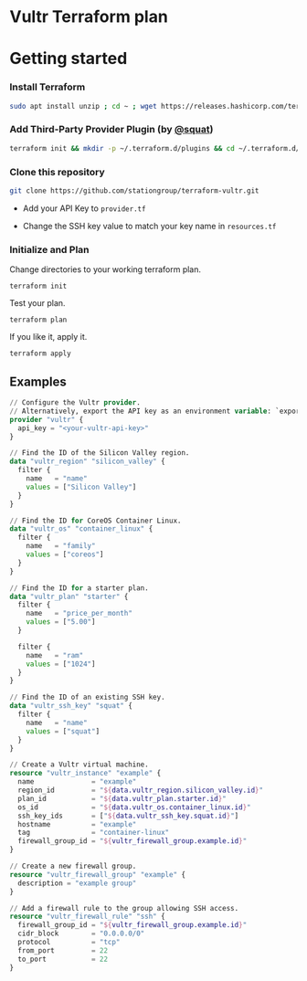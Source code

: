 # Vultr Terraform plan

# Getting started

### Install Terraform
```bash 
sudo apt install unzip ; cd ~ ; wget https://releases.hashicorp.com/terraform/0.11.10/terraform_0.11.10_linux_amd64.zip && unzip terraform_0.11.10_linux_amd64.zip && sudo install terraform /usr/local/bin/ ; terraform --version
```

### Add Third-Party Provider Plugin (by [@squat](https://github.com/squat/terraform-provider-vultr))
```bash
terraform init && mkdir -p ~/.terraform.d/plugins && cd ~/.terraform.d/plugins && wget https://github.com/squat/terraform-provider-vultr/releases/download/v0.1.9/terraform-provider-vultr_v0.1.9_linux_amd64.tar.gz && wget https://github.com/squat/terraform-provider-vultr/releases/download/v0.1.9/terraform-provider-vultr_v0.1.9_linux_amd64.tar.gz.asc && tar -xzf terraform-provider-vultr_*.tar.gz && ls -hal && cd ~
```

### Clone this repository

```bash
git clone https://github.com/stationgroup/terraform-vultr.git
```

* Add your API Key to `provider.tf`

* Change the SSH key value to match your key name in `resources.tf`

### Initialize and Plan

Change directories to your working terraform plan.
```
terraform init
```

Test your plan.
```
terraform plan
```

If you like it, apply it.
```
terraform apply
```


## Examples

```tf
// Configure the Vultr provider. 
// Alternatively, export the API key as an environment variable: `export VULTR_API_KEY=<your-vultr-api-key>`.
provider "vultr" {
  api_key = "<your-vultr-api-key>"
}

// Find the ID of the Silicon Valley region.
data "vultr_region" "silicon_valley" {
  filter {
    name   = "name"
    values = ["Silicon Valley"]
  }
}

// Find the ID for CoreOS Container Linux.
data "vultr_os" "container_linux" {
  filter {
    name   = "family"
    values = ["coreos"]
  }
}

// Find the ID for a starter plan.
data "vultr_plan" "starter" {
  filter {
    name   = "price_per_month"
    values = ["5.00"]
  }

  filter {
    name   = "ram"
    values = ["1024"]
  }
}

// Find the ID of an existing SSH key.
data "vultr_ssh_key" "squat" {
  filter {
    name   = "name"
    values = ["squat"]
  }
}

// Create a Vultr virtual machine.
resource "vultr_instance" "example" {
  name              = "example"
  region_id         = "${data.vultr_region.silicon_valley.id}"
  plan_id           = "${data.vultr_plan.starter.id}"
  os_id             = "${data.vultr_os.container_linux.id}"
  ssh_key_ids       = ["${data.vultr_ssh_key.squat.id}"]
  hostname          = "example"
  tag               = "container-linux"
  firewall_group_id = "${vultr_firewall_group.example.id}"
}

// Create a new firewall group.
resource "vultr_firewall_group" "example" {
  description = "example group"
}

// Add a firewall rule to the group allowing SSH access.
resource "vultr_firewall_rule" "ssh" {
  firewall_group_id = "${vultr_firewall_group.example.id}"
  cidr_block        = "0.0.0.0/0"
  protocol          = "tcp"
  from_port         = 22
  to_port           = 22
}
```
